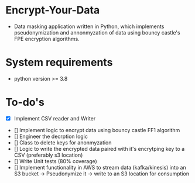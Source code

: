 # Encrypt-Your-Data

- Data masking application written in Python, which implements pseudonymization and annonmyzation of data using bouncy castle's FPE encryption algorithms.

# System requirements

- python version >= 3.8

# To-do's

- [x] Implement CSV reader and Writer
- [] Implement logic to encrypt data using bouncy castle FF1 algorithm
- [] Engineer the decrption logic
- [] Class to delete keys for anonmyzation
- [] Logic to write the encrypted data paired with it's encrytping key to a CSV (preferably s3 location)
- [] Write Unit tests (80% coverage)
- [] Implement functionality in AWS to stream data (kafka/kinesis) into an S3 bucket -> Pseudonymize it -> write to an S3 location for consumption
